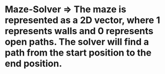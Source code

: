 # Maze-Solver => The maze is represented as a 2D vector, where 1 represents walls and 0 represents open paths. The solver will find a path from the start position to the end position.
